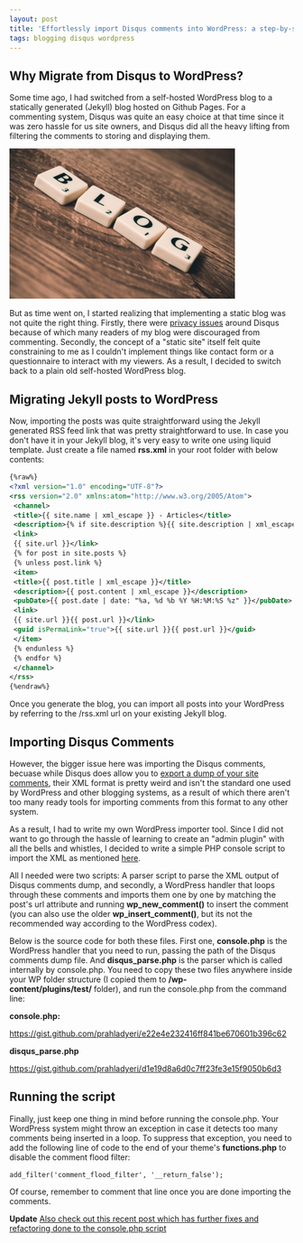```yaml
---
layout: post
title: 'Effortlessly import Disqus comments into WordPress: a step-by-step guide'
tags: blogging disqus wordpress
---
```


## Why Migrate from Disqus to WordPress?

Some time ago, I had switched from a self-hosted WordPress blog to a statically generated (Jekyll) blog hosted on Github Pages. For a commenting system, Disqus was quite an easy choice at that time since it was zero hassle for us site owners, and Disqus did all the heavy lifting from filtering the comments to storing and displaying them.

![Blog](/uploads/2017/09/pexels-photo-262508.jpeg)

But as time went on, I started realizing that implementing a static blog was not quite the right thing. Firstly, there were [privacy issues](https://en.wikipedia.org/wiki/Disqus#Criticism_and_privacy_concerns) around Disqus because of which many readers of my blog were discouraged from commenting. Secondly, the concept of a "static site" itself felt quite constraining to me as I couldn't implement things like contact form or a questionnaire to interact with my viewers. As a result, I decided to switch back to a plain old self-hosted WordPress blog.

## Migrating Jekyll posts to WordPress

Now, importing the posts was quite straightforward using the Jekyll generated RSS feed link that was pretty straightforward to use. In case you don't have it in your Jekyll blog, it's very easy to write one using liquid template. Just create a file named **rss.xml** in your root folder with below contents:

```xml
{%raw%}
<?xml version="1.0" encoding="UTF-8"?>
<rss version="2.0" xmlns:atom="http://www.w3.org/2005/Atom">
 <channel>
 <title>{{ site.name | xml_escape }} - Articles</title>
 <description>{% if site.description %}{{ site.description | xml_escape }}{% endif %}</description>
 <link>
 {{ site.url }}</link>
 {% for post in site.posts %}
 {% unless post.link %}
 <item>
 <title>{{ post.title | xml_escape }}</title>
 <description>{{ post.content | xml_escape }}</description>
 <pubDate>{{ post.date | date: "%a, %d %b %Y %H:%M:%S %z" }}</pubDate>
 <link>
 {{ site.url }}{{ post.url }}</link>
 <guid isPermaLink="true">{{ site.url }}{{ post.url }}</guid>
 </item>
 {% endunless %}
 {% endfor %}
 </channel>
</rss>
{%endraw%}
```

Once you generate the blog, you can import all posts into your WordPress by referring to the /rss.xml url on your existing Jekyll blog.

## Importing Disqus Comments

However, the bigger issue here was importing the Disqus comments, becuase while Disqus does allow you to [export a dump of your site comments](https://help.disqus.com/customer/portal/articles/472149-comments-export), their XML format is pretty weird and isn't the standard one used by WordPress and other blogging systems, as a result of which there aren't too many ready tools for importing comments from this format to any other system.

As a result, I had to write my own WordPress importer tool. Since I did not want to go through the hassle of learning to create an "admin plugin" with all the bells and whistles, I decided to write a simple PHP console script to import the XML as mentioned [here](https://wordpress.stackexchange.com/a/76466/52396).

All I needed were two scripts: A parser script to parse the XML output of Disqus comments dump, and secondly, a WordPress handler that loops through these comments and imports them one by one by matching the post's url attribute and running **wp\_new\_comment()** to insert the comment (you can also use the older **wp\_insert\_comment()**, but its not the recommended way according to the WordPress codex).

Below is the source code for both these files. First one, **console.php** is the WordPress handler that you need to run, passing the path of the Disqus comments dump file. And **disqus\_parse.php** is the parser which is called internally by console.php. You need to copy these two files anywhere inside your WP folder structure (I copied them to **/wp-content/plugins/test/** folder), and run the console.php from the command line:

**console.php:**

<https://gist.github.com/prahladyeri/e22e4e232416ff841be670601b396c62>

**disqus_parse.php**

<https://gist.github.com/prahladyeri/d1e19d8a6d0c7ff23fe3e15f9050b6d3>

## Running the script

Finally, just keep one thing in mind before running the console.php. Your WordPress system might throw an exception in case it detects too many comments being inserted in a loop. To suppress that exception, you need to add the following line of code to the end of your theme's **functions.php** to disable the comment flood filter:

```
add_filter('comment_flood_filter', '__return_false');
```

Of course, remember to comment that line once you are done importing the comments.

**Update** [Also check out this recent post which has further fixes and refactoring done to the console.php script](/blog/2020/03/comments-migration-from-disqus-to-wordpress.html)
